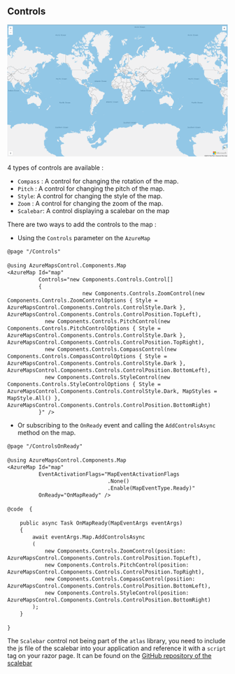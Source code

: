 ## Controls

![Controls](../assets/controls.png) 

4 types of controls are available :

- `Compass` : A control for changing the rotation of the map.
- `Pitch` :  A control for changing the pitch of the map.
- `Style`: A control for changing the style of the map.
- `Zoom` : A control for changing the zoom of the map.
- `Scalebar`: A control displaying a scalebar on the map

There are two ways to add the controls to the map : 

- Using the `Controls` parameter on the `AzureMap`

```
@page "/Controls"

@using AzureMapsControl.Components.Map
<AzureMap Id="map"
          Controls="new Components.Controls.Control[]
          {
                        new Components.Controls.ZoomControl(new Components.Controls.ZoomControlOptions { Style = AzureMapsControl.Components.Controls.ControlStyle.Dark }, AzureMapsControl.Components.Controls.ControlPosition.TopLeft),
            new Components.Controls.PitchControl(new Components.Controls.PitchControlOptions { Style = AzureMapsControl.Components.Controls.ControlStyle.Dark }, AzureMapsControl.Components.Controls.ControlPosition.TopRight),
            new Components.Controls.CompassControl(new Components.Controls.CompassControlOptions { Style = AzureMapsControl.Components.Controls.ControlStyle.Dark }, AzureMapsControl.Components.Controls.ControlPosition.BottomLeft),
            new Components.Controls.StyleControl(new Components.Controls.StyleControlOptions { Style = AzureMapsControl.Components.Controls.ControlStyle.Dark, MapStyles = MapStyle.All() }, AzureMapsControl.Components.Controls.ControlPosition.BottomRight)
          }" />
```

- Or subscribing to the `OnReady` event and calling the `AddControlsAsync` method on the map.

```
@page "/ControlsOnReady"

@using AzureMapsControl.Components.Map
<AzureMap Id="map"
          EventActivationFlags="MapEventActivationFlags
                                .None()
                                .Enable(MapEventType.Ready)"
          OnReady="OnMapReady" />

@code  {

    public async Task OnMapReady(MapEventArgs eventArgs)
    {
        await eventArgs.Map.AddControlsAsync
        (
            new Components.Controls.ZoomControl(position: AzureMapsControl.Components.Controls.ControlPosition.TopLeft),
            new Components.Controls.PitchControl(position: AzureMapsControl.Components.Controls.ControlPosition.TopRight),
            new Components.Controls.CompassControl(position: AzureMapsControl.Components.Controls.ControlPosition.BottomLeft),
            new Components.Controls.StyleControl(position: AzureMapsControl.Components.Controls.ControlPosition.BottomRight)
        );
    }

}
```

The `Scalebar` control not being part of the `atlas` library, you need to include the js file of the scalebar into your application and reference it with a `script` tag on your razor page. It can be found on the [GitHub repository of the scalebar](https://github.com/Azure-Samples/azure-maps-scale-bar-control)